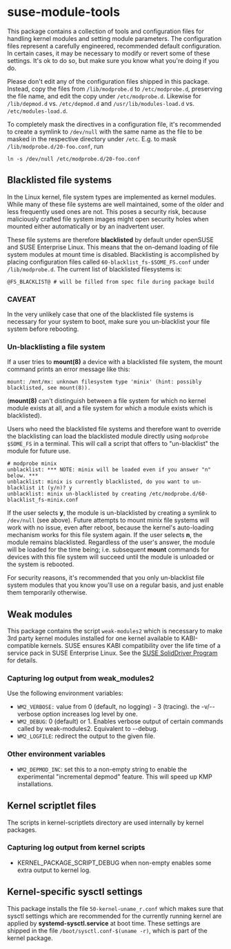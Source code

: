 # suse-module-tools

This package contains a collection of tools and configuration files for
handling kernel modules and setting module parameters. The configuration files
represent a carefully engineered, recommended default configuration. In
certain cases, it may be necessary to modify or revert some of these settings.
It's ok to do so, but make sure you know what you're doing if you do.

Please don't edit any of the configuration files shipped in this package.
Instead, copy the files from `/lib/modprobe.d` to `/etc/modprobe.d`, preserving
the file name, and edit the copy under `/etc/modprobe.d`.
Likewise for `/lib/depmod.d` vs. `/etc/depmod.d` and `/usr/lib/modules-load.d` vs.
`/etc/modules-load.d`.

To completely mask the directives in a configuration file, it's recommended
to create a symlink to `/dev/null` with the same name as the file to be masked 
in the respective directory under `/etc`. E.g. to mask 
`/lib/modprobe.d/20-foo.conf`, run

    ln -s /dev/null /etc/modprobe.d/20-foo.conf


## Blacklisted file systems

In the Linux kernel, file system types are implemented as kernel
modules. While many of these file systems are well maintained, some of the
older and less frequently used ones are not. This poses a security risk,
because maliciously crafted file system images might open security holes when
mounted either automatically or by an inadvertent user. 

These file systems are therefore **blacklisted** by default under openSUSE and
SUSE Enterprise Linux. This means that the on-demand loading of file system
modules at mount time is disabled. Blacklisting is accomplished by placing
configuration files called `60-blacklist_fs-$SOME_FS.conf` under
`/lib/modprobe.d`. The current list of blacklisted filesystems is:

    @FS_BLACKLIST@ # will be filled from spec file during package build

### CAVEAT

In the very unlikely case that one of the blacklisted file systems is necessary
for your system to boot, make sure you un-blacklist your file system before
rebooting.

### Un-blacklisting a file system

If a user tries to **mount(8)** a device with a blacklisted file system, the
mount command prints an error message like this:

    mount: /mnt/mx: unknown filesystem type 'minix' (hint: possibly blacklisted, see mount(8)).

(**mount(8)** can't distinguish between a file system for which no kernel
module exists at all, and a file system for which a module exists which
is blacklisted).

Users who need the blacklisted file systems and therefore want to override 
the blacklisting can load the blacklisted module directly using `modprobe
$SOME_FS` in a terminal. This will call a script that offers to "un-blacklist"
the module for future use.

    # modprobe minix
    unblacklist: *** NOTE: minix will be loaded even if you answer "n" below. ***
    unblacklist: minix is currently blacklisted, do you want to un-blacklist it (y/n)? y
    unblacklist: minix un-blacklisted by creating /etc/modprobe.d/60-blacklist_fs-minix.conf

If the user selects **y**, the module is un-blacklisted by creating a symlink
to `/dev/null` (see above). Future attempts to mount minix file systems will
work with no issue, even after reboot, because the kernel's auto-loading
mechanism works for this file system again. If the user selects **n**, the
module remains blacklisted. Regardless of the user's answer, the module will be
loaded for the time being; i.e. subsequent **mount** commands for devices with
this file system will succeed until the module is unloaded or the system is
rebooted.

For security reasons, it's recommended that you only un-blacklist file system
modules that you know you'll use on a regular basis, and just enable them
temporarily otherwise.


## Weak modules

This package contains the script `weak-modules2` which is necessary to make
3rd party kernel modules installed for one kernel available to
KABI-compatible kernels. SUSE ensures KABI compatibility over the life
time of a service pack in SUSE Enterprise Linux. See the
[SUSE SolidDriver Program](https://drivers.suse.com/doc/SolidDriver/) for
details.

### Capturing log output from weak_modules2

Use the following environment variables:

 * `WM2_VERBOSE:` value from 0 (default, no logging) - 3 (tracing).
   the -v/--verbose option increases log level by one.
 * `WM2_DEBUG`: 0 (default) or 1. Enables verbose output of certain
   commands called by weak-modules2. Equivalent to --debug.
 * `WM2_LOGFILE`: redirect the output to the given file.

### Other environment variables

 * `WM2_DEPMOD_INC`: set this to a non-empty string to enable the experimental
   "incremental depmod" feature. This will speed up KMP installations.

## Kernel scriptlet files

The scripts in kernel-scriptlets directory are used internally by kernel
packages.

### Capturing log output from kernel scripts

 * KERNEL_PACKAGE_SCRIPT_DEBUG when non-empty enables some extra output to kernel log.

## Kernel-specific sysctl settings

This package installs the file `50-kernel-uname_r.conf` which makes sure
that sysctl settings which are recommended for the currently running kernel
are applied by **systemd-sysctl.service** at boot time. These settings are
shipped in the file `/boot/sysctl.conf-$(uname -r)`, which is part of the
kernel package.
